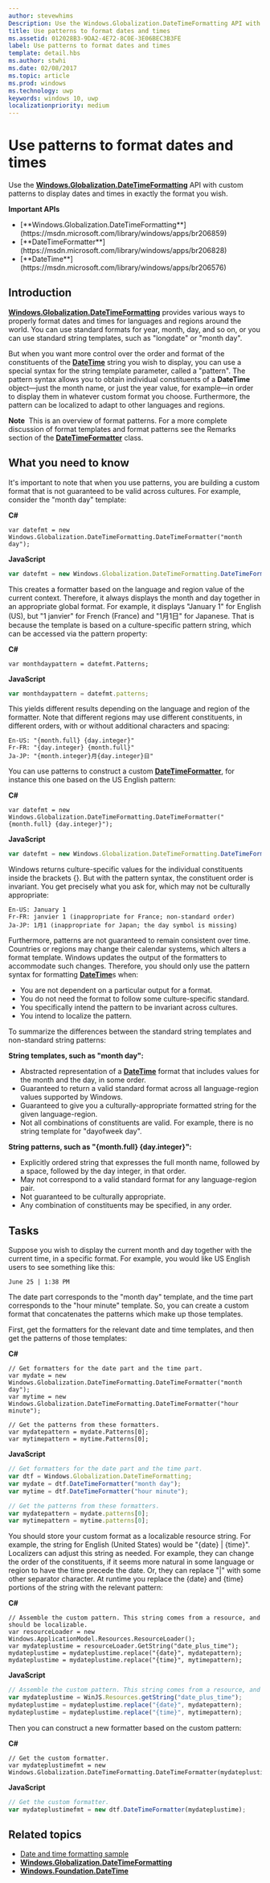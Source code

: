 ```yaml
---
author: stevewhims
Description: Use the Windows.Globalization.DateTimeFormatting API with custom patterns to display dates and times in exactly the format you wish.
title: Use patterns to format dates and times
ms.assetid: 012028B3-9DA2-4E72-8C0E-3E06BEC3B3FE
label: Use patterns to format dates and times
template: detail.hbs
ms.author: stwhi
ms.date: 02/08/2017
ms.topic: article
ms.prod: windows
ms.technology: uwp
keywords: windows 10, uwp
localizationpriority: medium
---
```

<link rel="stylesheet" href="https://az835927.vo.msecnd.net/sites/uwp/Resources/css/custom.css">

# Use patterns to format dates and times

Use the [**Windows.Globalization.DateTimeFormatting**](https://msdn.microsoft.com/library/windows/apps/br206859) API with custom patterns to display dates and times in exactly the format you wish.

<div class="important-apis" >
<b>Important APIs</b><br/>
<ul>
<li>[**Windows.Globalization.DateTimeFormatting**](https://msdn.microsoft.com/library/windows/apps/br206859)</li>
<li>[**DateTimeFormatter**](https://msdn.microsoft.com/library/windows/apps/br206828)</li>
<li>[**DateTime**](https://msdn.microsoft.com/library/windows/apps/br206576)</li>
</ul>
</div>

## Introduction

[**Windows.Globalization.DateTimeFormatting**](https://msdn.microsoft.com/library/windows/apps/br206859) provides various ways to properly format dates and times for languages and regions around the world. You can use standard formats for year, month, day, and so on, or you can use standard string templates, such as "longdate" or "month day".

But when you want more control over the order and format of the constituents of the [**DateTime**](https://msdn.microsoft.com/library/windows/apps/br206576) string you wish to display, you can use a special syntax for the string template parameter, called a "pattern". The pattern syntax allows you to obtain individual constituents of a **DateTime** object—just the month name, or just the year value, for example—in order to display them in whatever custom format you choose. Furthermore, the pattern can be localized to adapt to other languages and regions.

**Note**  This is an overview of format patterns. For a more complete discussion of format templates and format patterns see the Remarks section of the [**DateTimeFormatter**](https://msdn.microsoft.com/library/windows/apps/br206828) class.

## What you need to know

It's important to note that when you use patterns, you are building a custom format that is not guaranteed to be valid across cultures. For example, consider the "month day" template:

**C#**
```CSharp
var datefmt = new Windows.Globalization.DateTimeFormatting.DateTimeFormatter("month day");
```
**JavaScript**
```JavaScript
var datefmt = new Windows.Globalization.DateTimeFormatting.DateTimeFormatter("month day");
```

This creates a formatter based on the language and region value of the current context. Therefore, it always displays the month and day together in an appropriate global format. For example, it displays "January 1" for English (US), but "1 janvier" for French (France) and "1月1日" for Japanese. That is because the template is based on a culture-specific pattern string, which can be accessed via the pattern property:

**C#**
```CSharp
var monthdaypattern = datefmt.Patterns;
```
**JavaScript**
```JavaScript
var monthdaypattern = datefmt.patterns;
```

This yields different results depending on the language and region of the formatter. Note that different regions may use different constituents, in different orders, with or without additional characters and spacing:

``` syntax
En-US: "{month.full} {day.integer}"
Fr-FR: "{day.integer} {month.full}"
Ja-JP: "{month.integer}月{day.integer}日"
```

You can use patterns to construct a custom [**DateTimeFormatter**](https://msdn.microsoft.com/library/windows/apps/br206828), for instance this one based on the US English pattern:

**C#**
```CSharp
var datefmt = new Windows.Globalization.DateTimeFormatting.DateTimeFormatter("{month.full} {day.integer}");
```
**JavaScript**
```JavaScript
var datefmt = new Windows.Globalization.DateTimeFormatting.DateTimeFormatter("{month.full} {day.integer}");
```

Windows returns culture-specific values for the individual constituents inside the brackets {}. But with the pattern syntax, the constituent order is invariant. You get precisely what you ask for, which may not be culturally appropriate:

``` syntax
En-US: January 1
Fr-FR: janvier 1 (inappropriate for France; non-standard order)
Ja-JP: 1月1 (inappropriate for Japan; the day symbol is missing)
```

Furthermore, patterns are not guaranteed to remain consistent over time. Countries or regions may change their calendar systems, which alters a format template. Windows updates the output of the formatters to accommodate such changes. Therefore, you should only use the pattern syntax for formatting [**DateTime**](https://msdn.microsoft.com/library/windows/apps/br206576)s when:

-   You are not dependent on a particular output for a format.
-   You do not need the format to follow some culture-specific standard.
-   You specifically intend the pattern to be invariant across cultures.
-   You intend to localize the pattern.

To summarize the differences between the standard string templates and non-standard string patterns:

**String templates, such as "month day":**

-   Abstracted representation of a [**DateTime**](https://msdn.microsoft.com/library/windows/apps/br206576) format that includes values for the month and the day, in some order.
-   Guaranteed to return a valid standard format across all language-region values supported by Windows.
-   Guaranteed to give you a culturally-appropriate formatted string for the given language-region.
-   Not all combinations of constituents are valid. For example, there is no string template for "dayofweek day".

**String patterns, such as "{month.full} {day.integer}":**

-   Explicitly ordered string that expresses the full month name, followed by a space, followed by the day integer, in that order.
-   May not correspond to a valid standard format for any language-region pair.
-   Not guaranteed to be culturally appropriate.
-   Any combination of constituents may be specified, in any order.

## Tasks

Suppose you wish to display the current month and day together with the current time, in a specific format. For example, you would like US English users to see something like this:

``` syntax
June 25 | 1:38 PM
```

The date part corresponds to the "month day" template, and the time part corresponds to the "hour minute" template. So, you can create a custom format that concatenates the patterns which make up those templates.

First, get the formatters for the relevant date and time templates, and then get the patterns of those templates:

**C#**
```CSharp
// Get formatters for the date part and the time part.
var mydate = new Windows.Globalization.DateTimeFormatting.DateTimeFormatter("month day");
var mytime = new Windows.Globalization.DateTimeFormatting.DateTimeFormatter("hour minute");

// Get the patterns from these formatters.
var mydatepattern = mydate.Patterns[0];
var mytimepattern = mytime.Patterns[0];
```
**JavaScript**
```JavaScript
// Get formatters for the date part and the time part.
var dtf = Windows.Globalization.DateTimeFormatting;
var mydate = dtf.DateTimeFormatter("month day");
var mytime = dtf.DateTimeFormatter("hour minute");

// Get the patterns from these formatters.
var mydatepattern = mydate.patterns[0];
var mytimepattern = mytime.patterns[0];
```

You should store your custom format as a localizable resource string. For example, the string for English (United States) would be "{date} | {time}". Localizers can adjust this string as needed. For example, they can change the order of the constituents, if it seems more natural in some language or region to have the time precede the date. Or, they can replace "|" with some other separator character. At runtime you replace the {date} and {time} portions of the string with the relevant pattern:

**C#**
```CSharp
// Assemble the custom pattern. This string comes from a resource, and should be localizable. 
var resourceLoader = new Windows.ApplicationModel.Resources.ResourceLoader();
var mydateplustime = resourceLoader.GetString("date_plus_time");
mydateplustime = mydateplustime.replace("{date}", mydatepattern);
mydateplustime = mydateplustime.replace("{time}", mytimepattern);
```
**JavaScript**
```JavaScript
// Assemble the custom pattern. This string comes from a resource, and should be localizable. 
var mydateplustime = WinJS.Resources.getString("date_plus_time");
mydateplustime = mydateplustime.replace("{date}", mydatepattern);
mydateplustime = mydateplustime.replace("{time}", mytimepattern);
```

Then you can construct a new formatter based on the custom pattern:

**C#**
```CSharp
// Get the custom formatter.
var mydateplustimefmt = new Windows.Globalization.DateTimeFormatting.DateTimeFormatter(mydateplustime);
```
**JavaScript**
```JavaScript
// Get the custom formatter.
var mydateplustimefmt = new dtf.DateTimeFormatter(mydateplustime);
```

## Related topics

* [Date and time formatting sample](http://go.microsoft.com/fwlink/p/?LinkId=231618)
* [**Windows.Globalization.DateTimeFormatting**](https://msdn.microsoft.com/library/windows/apps/br206859)
* [**Windows.Foundation.DateTime**](https://msdn.microsoft.com/library/windows/apps/br206576)
